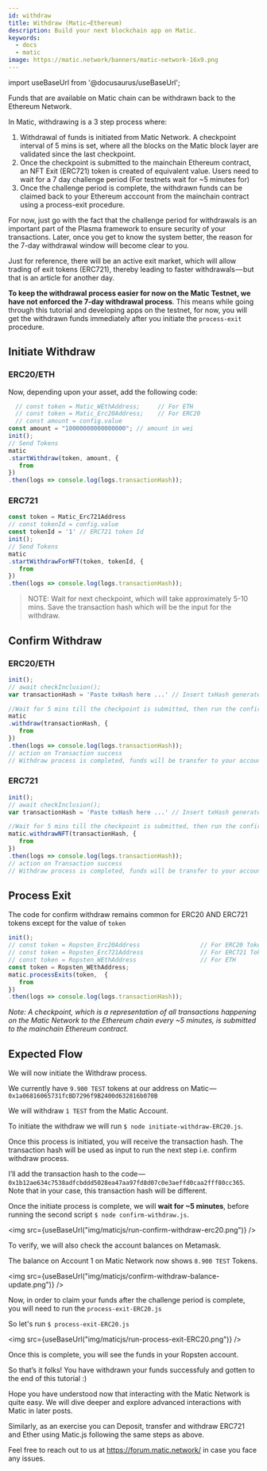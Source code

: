 ```yaml
---
id: withdraw
title: Withdraw (Matic→Ethereum)
description: Build your next blockchain app on Matic.
keywords:
  - docs
  - matic
image: https://matic.network/banners/matic-network-16x9.png 
---
```

import useBaseUrl from '@docusaurus/useBaseUrl';

Funds that are available on Matic chain can be withdrawn back to the Ethereum Network.

In Matic, withdrawing is a 3 step process where:

1. Withdrawal of funds is initiated from Matic Network. A checkpoint interval of 5 mins is set, where all the blocks on the Matic block layer are validated since the last checkpoint.
2. Once the checkpoint is submitted to the mainchain Ethereum contract, an NFT Exit (ERC721) token is created of equivalent value. Users need to wait for a 7 day challenge period (For testnets wait for ~5 minutes for)
3. Once the challenge period is complete, the withdrawn funds can be claimed back to your Ethereum acccount from the mainchain contract using a process-exit procedure.

For now, just go with the fact that the challenge period for withdrawals is an important part of the Plasma framework to ensure security of your transactions. Later, once you get to know the system better, the reason for the 7-day withdrawal window will become clear to you.

Just for reference, there will be an active exit market, which will allow trading of exit tokens (ERC721), thereby leading to faster withdrawals — but that is an article for another day.

**To keep the withdrawal process easier for now on the Matic Testnet, we have not enforced the 7-day withdrawal process**. This means while going through this tutorial and developing apps on the testnet, for now, you will get the withdrawn funds immediately after you initiate the `process-exit` procedure.

## Initiate Withdraw

### ERC20/ETH
Now, depending upon your asset, add the following code:

```js
  // const token = Matic_WEthAddress;     // For ETH
  // const token = Matic_Erc20Address;    // For ERC20
  // const amount = config.value
const amount = "10000000000000000"; // amount in wei
init();
// Send Tokens
matic
.startWithdraw(token, amount, {
   from
})
.then(logs => console.log(logs.transactionHash));
```

### ERC721
```js
const token = Matic_Erc721Address
// const tokenId = config.value
const tokenId = '1' // ERC721 token Id
init();
// Send Tokens
matic
.startWithdrawForNFT(token, tokenId, {
   from
})
.then(logs => console.log(logs.transactionHash));
```
> NOTE: Wait for next checkpoint, which will take approximately 5-10 mins. Save the transaction hash which will be the input for the withdraw.

## Confirm Withdraw

### ERC20/ETH
```js
init();
// await checkInclusion();
var transactionHash = 'Paste txHash here ...' // Insert txHash generated from initiate-withdraw.js 

//Wait for 5 mins till the checkpoint is submitted, then run the confirm withdraw
matic
.withdraw(transactionHash, {
   from
})
.then(logs => console.log(logs.transactionHash));
// action on Transaction success
// Withdraw process is completed, funds will be transfer to your account after challege period is over.
```
### ERC721
```js
init();
// await checkInclusion();
var transactionHash = 'Paste txHash here ...' // Insert txHash generated from initiate-withdraw.js 

//Wait for 5 mins till the checkpoint is submitted, then run the confirm withdraw
matic.withdrawNFT(transactionHash, {
   from
})
.then(logs => console.log(logs.transactionHash));
// action on Transaction success
// Withdraw process is completed, funds will be transfer to your account after challege period is over.
```

## Process Exit

The code for confirm withdraw remains common for ERC20 AND ERC721 tokens except for the value of `token`

```js
init();
// const token = Ropsten_Erc20Address                 // For ERC20 Token
// const token = Ropsten_Erc721Address                // For ERC721 Token
// const token = Ropsten_WEthAddress                  // For ETH
const token = Ropsten_WEthAddress;
matic.processExits(token,  {
   from
})
.then(logs => console.log(logs.transactionHash));
```

_Note: A checkpoint, which is a representation of all transactions happening on the Matic Network to the Ethereum chain every ~5 minutes, is submitted to the mainchain Ethereum contract._

## Expected Flow

We will now initiate the Withdraw process.

We currently have `9.900 TEST` tokens at our address on Matic — `0x1a06816065731fcBD7296f9B2400d632816b070B`

We will withdraw `1 TEST` from the Matic Account.

To initiate the withdraw we will run `$ node initiate-withdraw-ERC20.js`.

Once this process is initiated, you will receive the transaction hash. The transaction hash will be used as input to run the next step i.e. confirm withdraw process.

I’ll add the transaction hash to the code — `0x1b12ae634c7538adfcbddd5028ea47aa97fd8d07c0e3aeffd0caa2fff80cc365`. Note that in your case, this transaction hash will be different.

Once the initiate process is complete, we will **wait for ~5 minutes**, before running the second script `$ node confirm-withdraw.js`.

<img src={useBaseUrl("img/maticjs/run-confirm-withdraw-erc20.png")} />

To verify, we will also check the account balances on Metamask.

The balance on Account 1 on Matic Network now shows `8.900 TEST` Tokens.

<img src={useBaseUrl("img/maticjs/confirm-withdraw-balance-update.png")} />

Now, in order to claim your funds after the challenge period is complete, you will need to run the `process-exit-ERC20.js`

So let's run `$ process-exit-ERC20.js`

<img src={useBaseUrl("img/maticjs/run-process-exit-ERC20.png")} />

Once this is complete, you will see the funds in your Ropsten account.

So that’s it folks! You have withdrawn your funds successfuly and gotten to the end of this tutorial :)

Hope you have understood now that interacting with the Matic Network is quite easy. We will dive deeper and explore advanced interactions with Matic in later posts.

Similarly, as an exercise you can Deposit, transfer and withdraw ERC721 and Ether using Matic.js following the same steps as above.

Feel free to reach out to us at https://forum.matic.network/ in case you face any issues.
